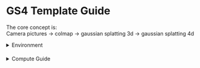 # GS4 Template Guide

The core concept is:\
Camera pictures -> colmap -> gaussian splatting 3d -> gaussian splatting 4d

<details style="margin-bottom:20px;">
<summary>Environment</summary>
<div style="padding-left:20px">

## Requirement

* Installed conda.exe and add to environment path
* Installed Colmap.exe and add to environment path
* videogs folder contain train_sequence_Good_Full_Train_densify_until_2000_i7000.py file exists
* plytool exe install and add to environment path

## parameter

<details>
<summary>String Parameter</summary>
<div style="padding-left:20px">

### root

The root folder in the project

### output

The output folder destination

### prepare

The folder name for source data, such as camera shots or other data\
This folder should exists in the root folder

### before

The folder name for colmap result\
This folder should exists in the root folder

### after

The folder name for compute result\
This folder should exists in the root folder

### CAM

The folder name for prepare data which store camera pictures\
Default should be "CAM"

### images

The folder name for before data which contain timecode pictures\
Default should be "images"

### sparse

The colmap database folder\
Default should be "sparse"

### videogs

Compute python folder location

### conda_env

Conda Use environment name

</div>
</details>


<details>
<summary>Number Parameter</summary>
<div style="padding-left:20px">

### frameCount 

The total frame count

### iframe_gap

The gap for I-Frame after blend compute\
If GOP is 20 and Blend 4 times\
This value will be 5

### core

The multi-core task use core upper limit

### group_size

The GOP size

### blend

Blend times

### contribute

This will effect opacity during the Blend stage

### iframe_size

I-Frame total size

### denoise

Lower limit for [r g b]

</div>
</details>

<details>
<summary>Boolean Parameter</summary>
<div style="padding-left:20px">

None

</div>
</details>

</div>
</details>


<details style="margin-bottom:20px;">
<summary>Compute Guide</summary>
<div style="padding-left:20px">

## Prepare Stage

This will put pictures in prepare folders to before folders\
The rule of the convertion shows below, This is for colmap

```md
* root
  * prepare (copy from)
    * [CameraID]
      * [TimeCode]
  * before (destination)
    * [Timecode] 
      * [CameraID]
```

## COLMAP Execute

Colmap will get call

```md
# Generate .bin database at here
* root
  * before
    * [Timecode]
      * sparse
        * 0
```

## 生成 I Frame

這裡會在 after 生成 GOP_20_I 的資料夾 此為 IFrame\
這個時候 videogs 會被呼叫

## 降躁處理

每個 I Frame 下的 ply 運算結果會被 ply_denoise.exe 給降躁\
原理是把 r,g,b 零以下的值刪除掉 (參數: denoise)

## 備份 I Frame

單純只是複製 GOP_20_I 到 GOP_20_I_Backup 而已

## GTP 修正

運算過程中發現 train.py 與 train_dynamic.py 之間的差異\
* train: 單純 IFrame
* train_dynamic: 中間張

train_dynamic 出來的品質比較好 並且包含 gtp 的運算結果, Iframe 則沒有\
修正這個問題就是複製 Iframe 的來源到新的 before 資料夾, 並且算中間張\
然後覆蓋原本的 IFrame

## 排序改變

這裡會生成
* BLEND_\[Blend 數目\]_I\[P/N\]: Blend 序列資料夾, 交叉放 Iframe 進來
* DATASET_\[P/N\]_\[Blend 數目\]: Data 來源, 從 before 複製過來

## Blend 資料準備

在 BLEND_\[Blend 數目\]_I\[P/N\] 直接演算\
把中間偵算出來

## ply 輸出

複製 Ply 序列到 Output 資料夾中的 (輸出資料夾)/raw/Sequence_\[Blend 數目\] 中

## Blending 透明度

raw 資料夾的偵 套用透明度設定, 並且輸出到 (輸出資料夾)/trans/Sequence_\[Blend 數目\] 中

透明度會透過 sin 的 wave 進行調整, 然後根據加權得到 (參數: contribution) 總值\
假設 contribution 為 3, 然後得到的 sin wave 分別為 [0.5, 1.0]\
則輸出則會為 [1.0, 2.0]

## Blending 合併

trans 資料夾的偵 套用透明度設定. 並且輸出到 (輸出資料夾)/final 中

</div>
</details>

